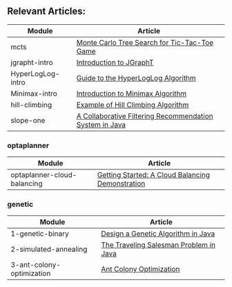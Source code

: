 ## Relevant Articles: 

Module | Article
--|--
mcts | [Monte Carlo Tree Search for Tic-Tac-Toe Game](https://www.baeldung.com/java-monte-carlo-tree-search)
jgrapht-intro | [Introduction to JGraphT](https://www.baeldung.com/jgrapht)
HyperLogLog-intro | [Guide to the HyperLogLog Algorithm](https://www.baeldung.com/java-hyperloglog)
Minimax-intro | [Introduction to Minimax Algorithm](https://www.baeldung.com/java-minimax-algorithm)
hill-climbing | [Example of Hill Climbing Algorithm](https://www.baeldung.com/java-hill-climbing-algorithm)
slope-one | [A Collaborative Filtering Recommendation System in Java](https://www.baeldung.com/java-collaborative-filtering-recommendations)


### optaplanner

Module | Article
--|--
optaplanner-cloud-balancing | [Getting Started: A Cloud Balancing Demonstration](https://docs.optaplanner.org/7.30.0.Final/optaplanner-docs/html_single/index.html#quickStart)


### genetic

Module | Article
--|--
1-genetic-binary | [Design a Genetic Algorithm in Java](https://www.baeldung.com/java-genetic-algorithm)
2-simulated-annealing | [The Traveling Salesman Problem in Java](https://www.baeldung.com/java-simulated-annealing-for-traveling-salesman)
3-ant-colony-optimization | [Ant Colony Optimization](https://www.baeldung.com/java-ant-colony-optimization)
